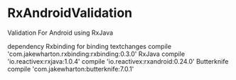 # RxAndroidValidation
Validation For Android using RxJava

dependency
Rxbinding for binding textchanges
    compile 'com.jakewharton.rxbinding:rxbinding:0.3.0'
RxJava
    compile 'io.reactivex:rxjava:1.0.4'
    compile 'io.reactivex:rxandroid:0.24.0'
Butterknife
    compile 'com.jakewharton:butterknife:7.0.1'
    
